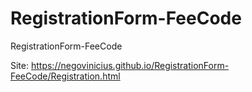 # RegistrationForm-FeeCode
 RegistrationForm-FeeCode

 Site: https://negovinicius.github.io/RegistrationForm-FeeCode/Registration.html
